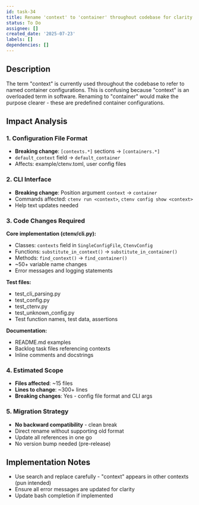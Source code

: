 ```yaml
---
id: task-34
title: Rename 'context' to 'container' throughout codebase for clarity
status: To Do
assignee: []
created_date: '2025-07-23'
labels: []
dependencies: []
---
```


## Description

The term "context" is currently used throughout the codebase to refer to named container configurations. This is confusing because "context" is an overloaded term in software. Renaming to "container" would make the purpose clearer - these are predefined container configurations.

## Impact Analysis

### 1. Configuration File Format
- **Breaking change**: `[contexts.*]` sections → `[containers.*]`
- `default_context` field → `default_container`
- Affects: example/ctenv.toml, user config files

### 2. CLI Interface
- **Breaking change**: Position argument `context` → `container`
- Commands affected: `ctenv run <context>`, `ctenv config show <context>`
- Help text updates needed

### 3. Code Changes Required

**Core implementation (ctenv/cli.py):**
- Classes: `contexts` field in `SingleConfigFile`, `CtenvConfig`
- Functions: `substitute_in_context()` → `substitute_in_container()`
- Methods: `find_context()` → `find_container()`
- ~50+ variable name changes
- Error messages and logging statements

**Test files:**
- test_cli_parsing.py
- test_config.py
- test_ctenv.py
- test_unknown_config.py
- Test function names, test data, assertions

**Documentation:**
- README.md examples
- Backlog task files referencing contexts
- Inline comments and docstrings

### 4. Estimated Scope
- **Files affected**: ~15 files
- **Lines to change**: ~300+ lines
- **Breaking changes**: Yes - config file format and CLI args

### 5. Migration Strategy
- **No backward compatibility** - clean break
- Direct rename without supporting old format
- Update all references in one go
- No version bump needed (pre-release)

## Implementation Notes
- Use search and replace carefully - "context" appears in other contexts (pun intended)
- Ensure all error messages are updated for clarity
- Update bash completion if implemented
